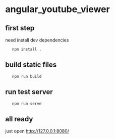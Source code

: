 # angular_youtube_viewer

## first step

need install dev dependencies

```
   npm install .
```

## build static files

```
   npm run build
```   

## run test server
   
```   
   npm run serve
```   
   
## all ready

just open http://127.0.0.1:8080/
